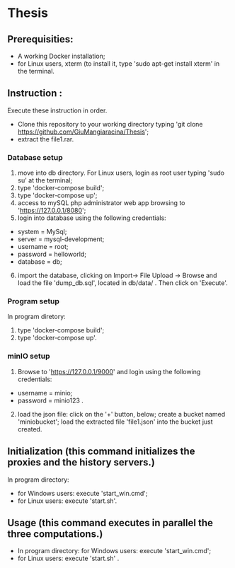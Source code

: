 # Thesis
## Prerequisities:
- A working Docker installation;
- for Linux users, xterm (to install it, type 'sudo apt-get install xterm' in the terminal.
## Instruction : 
Execute these instruction in order.

- Clone this repository to your working directory typing 'git clone https://github.com/GiuMangiaracina/Thesis';
- extract the file1.rar.
### Database setup
1. move into  db directory. For Linux users, login as root user typing 'sudo su' at the terminal;
2. type 'docker-compose build';
3. type 'docker-compose up';
4. access to mySQL php administrator web app browsing to 'https://127.0.0.1/8080';
5. login into database using the following credentials: 
 - system = MySql;
 - server = mysql-development;
 - username = root;
 - password = helloworld;
 - database = db;
6. import the database, clicking on Import-> File Upload -> Browse and load the file 'dump_db.sql', located in db/data/ . Then click on 'Execute'.
### Program setup
In program diretory:
1. type 'docker-compose build';
2. type 'docker-compose up'.
### minIO setup
1. Browse to 'https://127.0.0.1/9000' and login using the following credentials: 
- username = minio;
- password = minio123 .
2. load the json file: click on the '+' button, below; create a bucket named 'miniobucket'; load the extracted file 'file1.json' into the bucket just created.

## Initialization (this command initializes the proxies and the history servers.)

In program directory:
- for Windows users: execute 'start_win.cmd';
- for Linux users: execute 'start.sh'.
## Usage (this command executes in parallel the three computations.)
- In program directory:
for Windows users:
execute 'start_win.cmd';
- for Linux users:
execute 'start.sh' .
